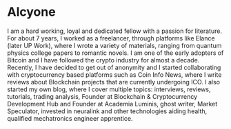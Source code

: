 # Alcyone
I am a hard working, loyal and dedicated fellow with a passion for literature. For about 7 years, I worked as a freelancer, through platforms like Elance (later UP Work), where I wrote a variety of materials, ranging from quantum physics college papers to romantic novels. I am one of the early adopters of Bitcoin and I have followed the crypto industry for almost a decade. Recently, I have decided to get out of anonymity and I started collaborating with cryptocurrency based platforms such as Coin Info News, where I write reviews about Blockchain projects that are currently undergoing ICO. I also started my own blog, where I cover multiple topics: interviews, reviews, tutorials, trading analysis, Founder at Blockchain &amp; Cryptocurrency Development Hub and Founder at Academia Luminis, ghost writer, Market Speculator, invested in neuralink and other technologies aiding health, qualified mechatronics engineer apprentice.
